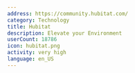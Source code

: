 ```yaml
---
address: https://community.hubitat.com/
category: Technology
title: Hubitat
description: Elevate your Environment
userCount: 18786
icon: hubitat.png
activity: very high
language: en_US
---
```

